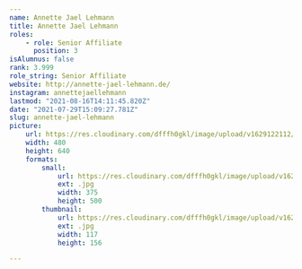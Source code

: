 ```yaml
---
name: Annette Jael Lehmann
title: Annette Jael Lehmann
roles:
    - role: Senior Affiliate
      position: 3
isAlumnus: false
rank: 3.999
role_string: Senior Affiliate
website: http://annette-jael-lehmann.de/
instagram: annettejaellehmann
lastmod: "2021-08-16T14:11:45.820Z"
date: "2021-07-29T15:09:27.781Z"
slug: annette-jael-lehmann
picture:
    url: https://res.cloudinary.com/dfffh0gkl/image/upload/v1629122112/annette_b0bfbbd583.jpg
    width: 480
    height: 640
    formats:
        small:
            url: https://res.cloudinary.com/dfffh0gkl/image/upload/v1629122115/small_annette_b0bfbbd583.jpg
            ext: .jpg
            width: 375
            height: 500
        thumbnail:
            url: https://res.cloudinary.com/dfffh0gkl/image/upload/v1629122113/thumbnail_annette_b0bfbbd583.jpg
            ext: .jpg
            width: 117
            height: 156

---
```

